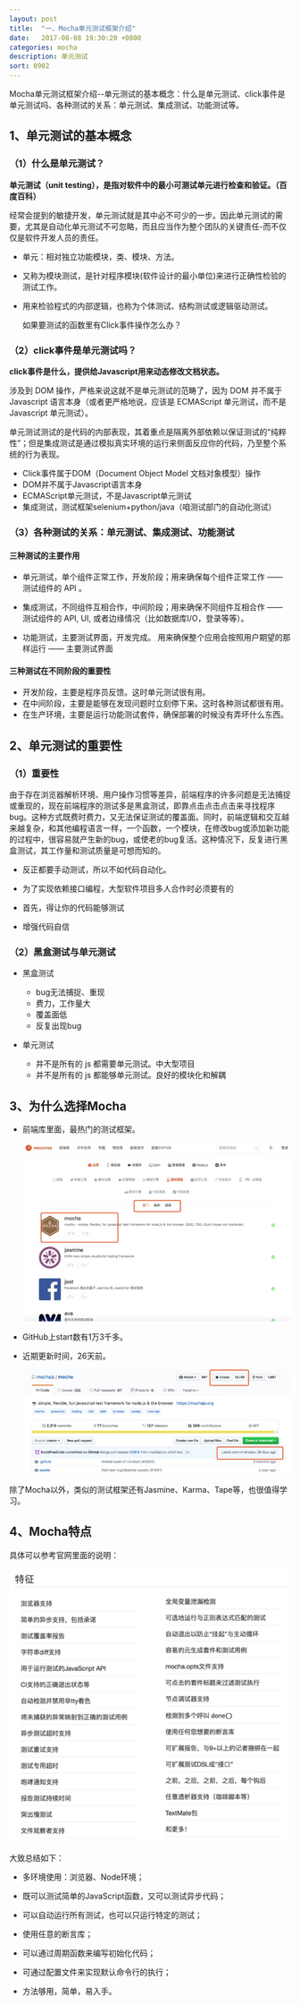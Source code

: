 ```yaml
---
layout: post
title:  "一、Mocha单元测试框架介绍"
date:   2017-08-08 19:30:20 +0800
categories: mocha
description: 单元测试
sort: 0902
---
```


Mocha单元测试框架介绍--单元测试的基本概念：什么是单元测试、click事件是单元测试吗、各种测试的关系：单元测试、集成测试、功能测试等。

## 1、单元测试的基本概念

### （1）什么是单元测试？

**单元测试（unit testing），是指对软件中的最小可测试单元进行检查和验证。（百度百科）**

经常会提到的敏捷开发，单元测试就是其中必不可少的一步。因此单元测试的需要，尤其是自动化单元测试不可忽略，而且应当作为整个团队的关键责任-而不仅仅是软件开发人员的责任。

- 单元：相对独立功能模块，类、模块、方法。


- 又称为模块测试，是针对程序模块(软件设计的最小单位)来进行正确性检验的测试工作。

- 用来检验程式的内部逻辑，也称为个体测试、结构测试或逻辑驱动测试。

  如果要测试的函数里有Click事件操作怎么办？

### （2）click事件是单元测试吗？

**click事件是什么，提供给Javascript用来动态修改文档状态。**

涉及到 DOM 操作，严格来说这就不是单元测试的范畴了，因为 DOM 并不属于 Javascript 语言本身（或者更严格地说，应该是 ECMAScript 单元测试，而不是 Javascript 单元测试）。

单元测试测试的是代码的内部表现，其着重点是隔离外部依赖以保证测试的“纯粹性”；但是集成测试是通过模拟真实环境的运行来侧面反应你的代码，乃至整个系统的行为表现。

- Click事件属于DOM（Document Object Model 文档对象模型）操作
- DOM并不属于Javascript语言本身
- ECMAScript单元测试，不是Javascript单元测试
- 集成测试，测试框架selenium+python/java（咱测试部门的自动化测试）


### （3）各种测试的关系：单元测试、集成测试、功能测试

#### 三种测试的主要作用

- 单元测试，单个组件正常工作，开发阶段；用来确保每个组件正常工作 —— 测试组件的 API 。


- 集成测试，不同组件互相合作，中间阶段；用来确保不同组件互相合作 —— 测试组件的 API, UI, 或者边缘情况（比如数据库I/O，登录等等）。
- 功能测试，主要测试界面，开发完成。 用来确保整个应用会按照用户期望的那样运行 —— 主要测试界面


#### 三种测试在不同阶段的重要性

- 开发阶段，主要是程序员反馈。这时单元测试很有用。
- 在中间阶段，主要是能够在发现问题时立刻停下来。这时各种测试都很有用。
- 在生产环境，主要是运行功能测试套件，确保部署的时候没有弄坏什么东西。

## 2、单元测试的重要性

### （1）重要性	

由于存在浏览器解析环境、用户操作习惯等差异，前端程序的许多问题是无法捕捉或重现的，现在前端程序的测试多是黑盒测试，即靠点击点击点击来寻找程序bug。这种方式既费时费力，又无法保证测试的覆盖面。同时，前端逻辑和交互越来越复杂，和其他编程语言一样，一个函数，一个模块，在修改bug或添加新功能的过程中，很容易就产生新的bug，或使老的bug复活。这种情况下，反复进行黑盒测试，其工作量和测试质量是可想而知的。

- 反正都要手动测试，所以不如代码自动化。


- 为了实现依赖接口编程，大型软件项目多人合作时必须要有的
- 首先，得让你的代码能够测试
- 增强代码自信

### （2）黑盒测试与单元测试

- 黑盒测试

  - bug无法捕捉、重现
  - 费力，工作量大
  - 覆盖面低
  - 反复出现bug
- 单元测试

  - 并不是所有的 js 都需要单元测试。中大型项目
  - 并不是所有的 js 都能够单元测试。良好的模块化和解耦



## 3、为什么选择Mocha

- 前端库里面，最热门的测试框架。

  ![效果图](../../assets/mocha/0201.png)

- GitHub上start数有1万3千多。

- 近期更新时间，26天前。

  ![效果图](../../assets/mocha/0202.png)

除了Mocha以外，类似的测试框架还有Jasmine、Karma、Tape等，也很值得学习。





## 4、Mocha特点

具体可以参考官网里面的说明：

![效果图](../../assets/mocha/0203.png)

大致总结如下：

- 多环境使用：浏览器、Node环境；

- 既可以测试简单的JavaScript函数，又可以测试异步代码；

- 可以自动运行所有测试，也可以只运行特定的测试；

- 使用任意的断言库；

- 可以通过周期函数来编写初始化代码；

- 可通过配置文件来实现默认命令行的执行；

- 方法够用，简单，易入手。

  ​
